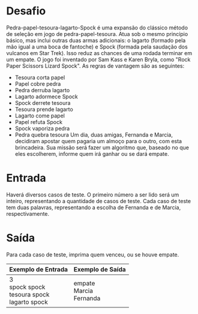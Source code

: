 # Desafio
Pedra-papel-tesoura-lagarto-Spock é uma expansão do clássico método de seleção em jogo de pedra-papel-tesoura. Atua sob o mesmo princípio básico, mas inclui outras duas armas adicionais: o lagarto (formado pela mão igual a uma boca de fantoche) e Spock (formada pela saudação dos vulcanos em Star Trek). Isso reduz as chances de uma rodada terminar em um empate. O jogo foi inventado por Sam Kass e Karen Bryla, como "Rock Paper Scissors Lizard Spock". As regras de vantagem são as seguintes:
- Tesoura corta papel
- Papel cobre pedra
- Pedra derruba lagarto
- Lagarto adormece Spock
- Spock derrete tesoura
- Tesoura prende lagarto
- Lagarto come papel
- Papel refuta Spock
- Spock vaporiza pedra
- Pedra quebra tesoura
Um dia, duas amigas, Fernanda e Marcia, decidiram apostar quem pagaria um almoço para o outro, com esta brincadeira. Sua missão será fazer um algoritmo que, baseado no que eles escolherem, informe quem irá ganhar ou se dará empate.

# Entrada
Haverá diversos casos de teste. O primeiro número a ser lido será um inteiro, representando a quantidade de casos de teste. Cada caso de teste tem duas palavras, representando a escolha de Fernanda e de Marcia, respectivamente.

# Saída
Para cada caso de teste, imprima quem venceu, ou se houve empate.

| Exemplo de Entrada | Exemplo de Saída|
| ---|--- |
|3<br />spock spock<br />tesoura spock<br />lagarto spock|empate<br />Marcia<br />Fernanda|

